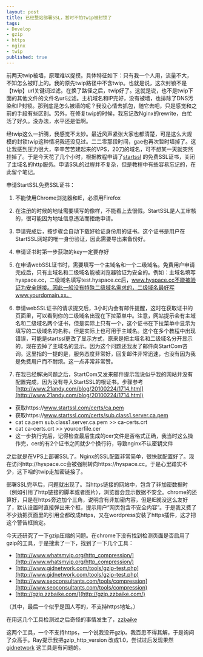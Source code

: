 ```yaml
---
layout: post
title: 已经整站部署SSL，暂时不怕tw1p被封锁了
tags:
- Develop
- gzip
- https
- nginx
- twip
published: true
---
```

前两天twip被墙，原理难以捉摸。具体特征如下：只有我一个人用，流量不大，不知怎么被盯上的。我的原先twip路径中不含twip。也就是说，这次封锁不是【twip】url关键词过滤。在换了路径之后，twip好了。这就是说，也不是twip下面的其他文件的文件名url过滤。主机域名和IP完好，没有被墙，也排除了DNS污染和IP封锁。那到底是怎么被墙的呢？我没心情去抓包，随它去吧，只是感觉和之前的手段有些区别。另外，在修复twip的时候，我忘记改Nginx的rewrite，白忙活了好久。没办法，水平还是低啊。

经twip这么一折腾，我感觉不太妙。最近风声紧张大家也都清楚，可是这么大规模的封锁twip这种情况我还没见过。二二零那段时间，gae也再次暂时墙掉了。这让我感到压力很大，辛辛苦苦建起来的VPS，20刀的域名，可不想某一天就突然挂掉了。于是今天花了几个小时，根据教程申请了[startssl](http://startssl.com)
的免费SSL证书，关闭了主域名的http服务。申请SSL的过程并不复杂，但是教程中有些容易忘记的，在此留个笔记。

申请StartSSL免费SSL证书：

1. 不能使用Chrome浏览器和IE，必须用Firefox

1. 在注册的时候的地址需要填写的像样，不能看上去很假。StartSSL是人工审核的，很可能因为地址信息违法而拒绝申请。

1. 申请完成后，按步骤会自动下载好验证身份用的证书。这个证书是用户在StartSSL网站的唯一身份验证，因此需要导出来备份好。

1. 申请证书时第一步获取的key一定要存好

1. 在申请webSSL证书时，需要填写一个主域名和一个二级域名。免费用户申请完成后，只有主域名和二级域名能被浏览器验证为安全的。例如：主域名填写hyspace.cc，二级域名填写test.hyspace.cc后，www.hyspace.cc不能被验证为安全链接。因此一般没有特殊二级域名需求的，二级域名最好写www.yourdomain.xx。

1. 申请webSSL证书的请求提交后，3小时内会有邮件提醒，这时在获取证书的页面里，可以看到你的二级域名出现在下拉菜单中。注意，网站提示会有主域名和二级域名两个证书，但是实际上只有一个，这个证书在下拉菜单中显示为填写的二级域名的名称，但是实际上也可用于主域名。这个在多个教程中出现错误，可能是startssl更改了显示方式，原来是把主域名和二级域名分开显示的，现在去掉了主域名的显示。因为这个问题还我发了邮件向StartCom咨询。这里指的一提的是，服务态度非常好，回复邮件非常迅速，也没有因为我是免费用户而不耐烦。这一点非常非常赞。

1. 在我已经解决问题之后，StartCom又发来邮件提示我说似乎我的网站并没有配置完成，因为没有导入StartSSL的根证书。步骤参考[http://www.21andy.com/blog/20100224/1714.html](http://www.21andy.com/blog/20100224/1714.html)

* 获取https://www.startssl.com/certs/ca.pem
* 获取https://www.startssl.com/certs/sub.class1.server.ca.pem
* cat ca.pem sub.class1.server.ca.pem &gt;&gt; ca-certs.crt
* cat ca-certs.crt &gt;&gt; yourcerfile.cer
* 这一步执行完后，记得检查最后生成的cer文件是否格式正确，我当时这么操作完，cer的有2个证书之间就少个换行符，导致nginx不认密钥文件

之后就是在VPS上部署SSL了。Nginx的SSL配置非常简单，很快就配置好了。现在访问http://hyspace.cc会被强制转向https://hyspace.cc。于是心里踏实不少，这下咱的twip走加密链接了。

部署SSL完毕后，问题就出现了。当https链接的网站中，包含了非加密数据时（例如引用了http链接的脚本或者图片），浏览器会显示数据不安全。chrome的还算好，只是在https旁边加个三角，说明含有非加密内容，但是IE就没这么友好了，默认设置时直接弹出来个框，提示用户“网页包含不安全内容”。于是我又费了不少劲把页面里的引用全都改成https，又在wordpress安装了https插件，这才把这个警告框搞定。

今天还研究了一下gzip压缩的问题。在chrome下没有找到检测页面是否启用了gzip的工具，于是搜索了一下，找到了一下几个工具：

* [http://www.whatsmyip.org/http_compression/](http://www.whatsmyip.org/http_compression/)
* [http://www.gidnetwork.com/tools/gzip-test.php](http://www.gidnetwork.com/tools/gzip-test.php)
* [http://www.seoconsultants.com/tools/compression](http://www.seoconsultants.com/tools/compression)
* [http://gzip.zzbaike.com/](http://gzip.zzbaike.com/)

（其中，最后一个似乎是国人写的，不支持https地址。）

在用这几个工具检测过之后奇怪的事情发生了，[zzbaike](http://gzip.zzbaike.com/)

这两个工具，一个不支持https，一个说我没开gzip。我百思不得其解，于是询问了众高手。Ray提示我把gzip_http_version 改成1.0，尝试过后发现果然[gidnetwork](http://www.gidnetwork.com/tools/gzip-test.php)
这工具是有问题的。
